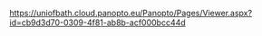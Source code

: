 https://uniofbath.cloud.panopto.eu/Panopto/Pages/Viewer.aspx?id=cb9d3d70-0309-4f81-ab8b-acf000bcc44d